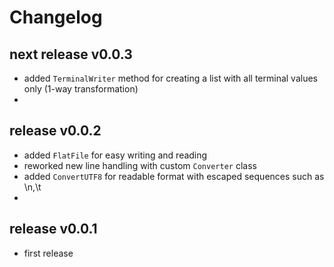 
# Changelog


## next release v0.0.3

- added `TerminalWriter` method for creating a list with all terminal values only (1-way transformation)
- 


## release v0.0.2

- added `FlatFile` for easy writing and reading
- reworked new line handling with custom `Converter` class
- added `ConvertUTF8` for readable format with escaped sequences such as \n,\t
- 


## release v0.0.1

- first release
